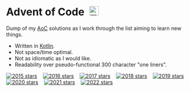 # Advent of Code&nbsp;&nbsp;<a href="https://adventofcode.com/"><img src="https://img.shields.io/endpoint?color=gold&label=Total%20%E2%AD%90&url=https%3A%2F%2Fapi.brendan.ie%2Faoc%2Fget%2F1051268%2Fall&style=flat-square" alt="Total stars" height="26" /></a>

Dump of my [AoC](https://adventofcode.com) solutions as I work through the list aiming to learn new things.

* Written in [Kotlin](https://kotlinlang.org/).
* Not space/time optimal.
* Not as idiomatic as I would like.
* Readability over pseudo-functional 300 character "one liners".

<a href="https://adventofcode.com/2015"><img src="https://img.shields.io/endpoint?color=gold&label=2015%20%E2%AD%90&url=https%3A%2F%2Fapi.brendan.ie%2Faoc%2Fget%2F1051268%2F2015" alt="2015 stars" /></a>&nbsp;&nbsp;&nbsp;
<a href="https://adventofcode.com/2016"><img src="https://img.shields.io/endpoint?color=gold&label=2016%20%E2%AD%90&url=https%3A%2F%2Fapi.brendan.ie%2Faoc%2Fget%2F1051268%2F2016" alt="2016 stars" /></a>&nbsp;&nbsp;&nbsp;
<a href="https://adventofcode.com/2017"><img src="https://img.shields.io/endpoint?color=gold&label=2017%20%E2%AD%90&url=https%3A%2F%2Fapi.brendan.ie%2Faoc%2Fget%2F1051268%2F2017" alt="2017 stars" /></a>&nbsp;&nbsp;&nbsp;
<a href="https://adventofcode.com/2018"><img src="https://img.shields.io/endpoint?color=gold&label=2018%20%E2%AD%90&url=https%3A%2F%2Fapi.brendan.ie%2Faoc%2Fget%2F1051268%2F2018" alt="2018 stars" /></a>&nbsp;&nbsp;&nbsp;
<a href="https://adventofcode.com/2019"><img src="https://img.shields.io/endpoint?color=gold&label=2019%20%E2%AD%90&url=https%3A%2F%2Fapi.brendan.ie%2Faoc%2Fget%2F1051268%2F2019" alt="2019 stars" /></a>&nbsp;&nbsp;&nbsp;
<a href="https://adventofcode.com/2020"><img src="https://img.shields.io/endpoint?color=gold&label=2020%20%E2%AD%90&url=https%3A%2F%2Fapi.brendan.ie%2Faoc%2Fget%2F1051268%2F2020" alt="2020 stars" /></a>&nbsp;&nbsp;&nbsp;
<a href="https://adventofcode.com/2021"><img src="https://img.shields.io/endpoint?color=gold&label=2021%20%E2%AD%90&url=https%3A%2F%2Fapi.brendan.ie%2Faoc%2Fget%2F1051268%2F2021" alt="2021 stars" /></a>&nbsp;&nbsp;&nbsp;
<a href="https://adventofcode.com/2022"><img src="https://img.shields.io/endpoint?color=gold&label=2022%20%E2%AD%90&url=https%3A%2F%2Fapi.brendan.ie%2Faoc%2Fget%2F1051268%2F2022" alt="2022 stars" /></a>
